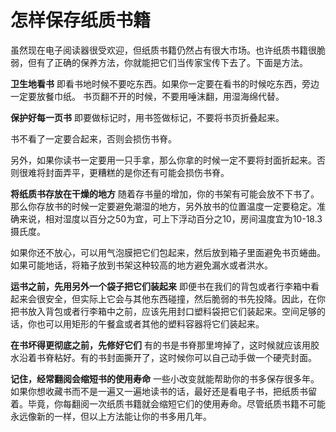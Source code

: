 # 怎样保存纸质书籍


虽然现在电子阅读器很受欢迎，但纸质书籍仍然占有很大市场。也许纸质书籍很脆弱，但有了正确的保养方法，你就能把它们当传家宝传下去了。下面是方法。

**卫生地看书**
即看书地时候不要吃东西。如果你一定要在看书的时候吃东西，旁边一定要放餐巾纸。
书页翻不开的时候，不要用唾沫翻，用湿海绵代替。

**保护好每一页书**
即要做标记时，用书签做标记，不要将书页折叠起来。

书不看了一定要合起来，否则会损伤书脊。

另外，如果你读书一定要用一只手拿，那么你拿的时候一定不要将封面折起来。否则很难将封面弄平，更糟糕的是你还有可能会损伤书脊。


**将纸质书存放在干燥的地方**
随着存书量的增加，你的书架有可能会放不下书了。那么你存放书的时候一定要避免潮湿的地方，另外放书的位置温度一定要稳定。准确来说，相对湿度以百分之50为宜，可上下浮动百分之10，房间温度宜为10-18.3摄氏度。

如果你还不放心，可以用气泡膜把它们包起来，然后放到箱子里面避免书页蜷曲。如果可能地话，将箱子放到书架这种较高的地方避免漏水或者洪水。

**运书之前，先用另外一个袋子把它们装起来**
即便书在我们的背包或者行李箱中看起来会很安全，但实际上它会与其他东西碰撞，然后脆弱的书先投降。因此，在你把书放入背包或者行李箱中之前，应该先用封口塑料袋把它们装起来。空间足够的话，你也可以用矩形的午餐盒或者其他的塑料容器将它们装起来。

**在书坏得更彻底之前，先修好它们**
有的书是书脊那里垮掉了，这时候就应该用胶水沿着书脊粘好。有的书封面撕开了，这时候你可以自己动手做一个硬壳封面。


**记住，经常翻阅会缩短书的使用寿命**
一些小改变就能帮助你的书多保存很多年。如果你想收藏书而不是一遍又一遍地读书的话，最好还是看电子书，把纸质书留着。毕竟，你每翻阅一次纸质书籍就会缩短它们的使用寿命。尽管纸质书籍不可能永远像新的一样，但以上方法能让你的书多用几年。


